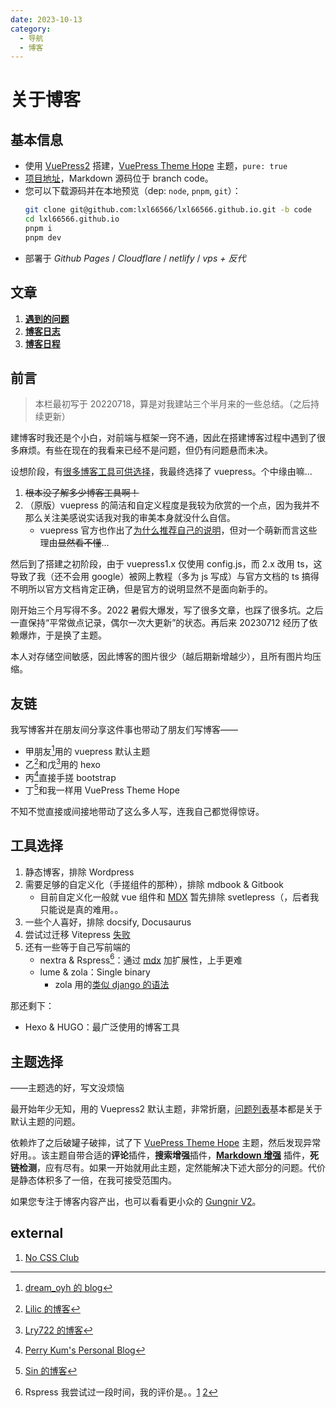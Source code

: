 ```yaml
---
date: 2023-10-13
category:
  - 导航
  - 博客
---
```


# 关于博客

## 基本信息

- 使用 [VuePress2](https://v2.vuepress.vuejs.org/zh/) 搭建，[VuePress Theme Hope](https://theme-hope.vuejs.press/zh/) 主题，`pure: true`
- [项目地址](https://github.com/lxl66566/lxl66566.github.io)，Markdown 源码位于 branch code。
- 您可以下载源码并在本地预览（dep: `node`, `pnpm`, `git`）：
  ```sh {1}
  git clone git@github.com:lxl66566/lxl66566.github.io.git -b code
  cd lxl66566.github.io
  pnpm i
  pnpm dev
  ```
- 部署于 _Github Pages_ / _Cloudflare_ / _netlify_ / _vps + 反代_

## 文章

1. [**遇到的问题**](./withvuepress2.md)
2. [**博客日志**](./log.md)
3. [**博客日程**](./todo.md)

## 前言

> 本栏最初写于 20220718，算是对我建站三个半月来的一些总结。（之后持续更新）

建博客时我还是个小白，对前端与框架一窍不通，因此在搭建博客过程中遇到了很多麻烦。有些在现在的我看来已经不是问题，但仍有问题悬而未决。

设想阶段，有[很多博客工具可供选择](#工具选择)，我最终选择了 vuepress。个中缘由嘛…

1. ~~根本没了解多少博客工具啊！~~
2. （原版）vuepress 的简洁和自定义程度是我较为欣赏的一个点，因为我并不那么关注美感<span class="heimu" title="你知道的太多了">说实话我对我的审美本身就没什么自信</span>。
   - vuepress 官方也作出了[为什么推荐自己的说明](https://v2.vuepress.vuejs.org/zh/guide/introduction.html#为什么不是)，但对一个萌新而言这些理由~~显然看不懂~~…

然后到了搭建之初阶段，由于 vuepress1.x 仅使用 config.js，而 2.x 改用 ts，这导致了我（还不会用 google）被网上教程（多为 js 写成）与官方文档的 ts 搞得不明所以<span class="heimu" title="你知道的太多了">官方文档肯定正确，但是官方的说明显然不是面向新手的</span>。

刚开始三个月写得不多。2022 暑假大爆发，写了很多文章，也踩了很多坑。之后一直保持“平常做点记录，偶尔一次大更新”的状态。再后来 20230712 经历了依赖爆炸，于是换了主题。

本人对存储空间敏感，因此博客的图片很少（越后期新增越少），且所有图片均压缩。

## 友链

我写博客并在朋友间分享这件事也带动了朋友们写博客——

- 甲朋友[^1]用的 vuepress 默认主题
- 乙[^2]和戊[^5]用的 hexo
- 丙[^3]直接手搓 bootstrap
- 丁[^4]和我一样用 VuePress Theme Hope

不知不觉直接或间接地带动了这么多人写，连我自己都觉得惊讶。

[^1]: [dream_oyh 的 blog](https://dream-oyh.github.io/)
[^2]: [Lilic 的博客](https://lilic2233.github.io/)
[^3]: [Perry Kum's Personal Blog](https://perrykum.github.io/)
[^4]: [Sin 的博客](https://bear-sin.github.io/)
[^5]: [Lry722 的博客](Lry722.github.io)

## 工具选择

1. 静态博客，排除 Wordpress
2. 需要足够的自定义化（手搓组件的那种），排除 mdbook & Gitbook
   - 目前自定义化一般就 vue 组件和 [MDX](../coding/mdx.md) <heimu>暂先排除 svetlepress（</heimu>，后者我只能说是真的难用。。
3. 一些个人喜好，排除 docsify, Docusaurus
4. 尝试过迁移 Vitepress [失败](./withvuepress2.md#试图迁移至-vitepress)
5. 还有一些等于自己写前端的
   - nextra & Rspress[^6]：通过 [mdx](../coding/mdx.md) 加扩展性，上手更难
   - lume & zola：Single binary
     - zola 用的[类似 django 的语法](https://www.getzola.org/documentation/getting-started/overview/)

[^6]: Rspress 我尝试过一段时间，我的评价是。。[1](https://t.me/withabsolutex/1501) [2](https://t.me/withabsolutex/1526)

那还剩下：

- Hexo & HUGO：最广泛使用的博客工具

## 主题选择

<div class="subtitle">——主题选的好，写文没烦恼</div>

最开始年少无知，用的 Vuepress2 默认主题，非常折磨，[问题列表](./withvuepress2.md)基本都是关于默认主题的问题。

依赖炸了之后破罐子破摔，试了下 [VuePress Theme Hope](https://theme-hope.vuejs.press/zh/) 主题，然后发现异常好用。。该主题自带合适的**评论**插件，**搜索增强**插件，[**Markdown 增强**](https://plugin-md-enhance.vuejs.press/zh/) 插件，**死链检测**，应有尽有。如果一开始就用此主题，定然能解决下述大部分的问题。代价是静态体积多了一倍，在我可接受范围内。

如果您专注于博客内容产出，也可以看看更小众的 [Gungnir V2](https://github.com/Renovamen/vuepress-theme-gungnir)。

## external

1. [No CSS Club](https://nocss.club/)
